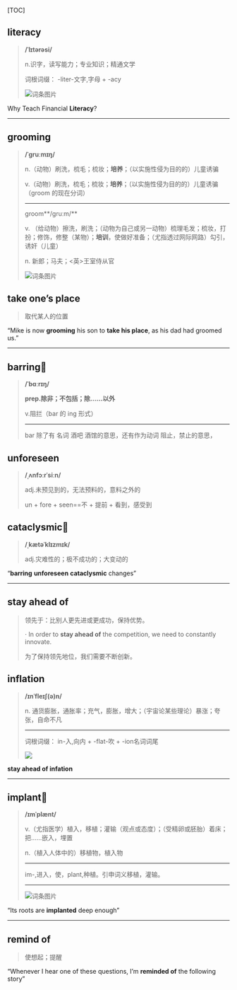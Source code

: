 [TOC]

## literacy

> **/ˈlɪtərəsi/**
>
> n.识字，读写能力；专业知识；精通文学
>
> 词根词缀： -liter-文字,字母 + -acy
>
> ![词条图片](https://ydlunacommon-cdn.nosdn.127.net/e5d4c0a78ac945125407edbf1b8ff0c0.jpg?)

Why Teach Financial **Literacy**?

---

## grooming

> **/ˈɡruːmɪŋ/**
>
> n.（动物）刷洗，梳毛；梳妆；**培养**；（以实施性侵为目的的）儿童诱骗
>
> v.（动物）刷洗，梳毛；梳妆；**培养**；（以实施性侵为目的的）儿童诱骗（groom 的现在分词）
>
> ---
>
> groom**/ɡruːm/**
>
> v.
> （给动物）擦洗，刷洗；（动物为自己或另一动物）梳理毛发；梳妆，打扮；修饰，修整（某物）；**培训**，使做好准备；（尤指透过网际网路）勾引，诱奸（儿童）
>
> n.
> 新郎；马夫；<英>王室侍从官
>
> ![词条图片](https://ydlunacommon-cdn.nosdn.127.net/5aed550904ffa70e8b90d3bc3d6a79ec.jpg?)

## take one’s place

> 取代某人的位置

“Mike is now **grooming** his son to **take his place**, as his dad had groomed us.”

---

## barring🚩

> **/ˈbɑːrɪŋ/**
>
> **prep.除非；不包括；除……以外**
>
> v.阻拦（bar 的 ing 形式）
>
> ---
>
> bar 除了有 名词 酒吧 酒馆的意思，还有作为动词 阻止，禁止的意思， 

## unforeseen

> **/ˌʌnfɔːrˈsiːn/**
>
> adj.未预见到的，无法预料的，意料之外的
>
> un + fore + seen==不 + 提前 + 看到，感受到

## cataclysmic🚩

> **/ˌkætəˈklɪzmɪk/**
>
> adj.灾难性的；极不成功的；大变动的

“**barring** **unforeseen** **cataclysmic** changes”

---

## stay ahead of

> 领先于：比别人更先进或更成功，保持优势。
>
> · In order to **stay ahead of** the competition, we need to constantly innovate.
>
> 为了保持领先地位，我们需要不断创新。

## inflation

> **/ɪnˈfleɪʃ(ə)n/**
>
> n.
> 通货膨胀，通胀率；充气，膨胀，增大；（宇宙论某些理论）暴涨；夸张，自命不凡
>
> ---
>
> 词根词缀： in-入,向内 + -flat-吹 + -ion名词词尾
>
> ![](https://ydlunacommon-cdn.nosdn.127.net/52074a684c1e4c99394a8d3648a5b33a.jpg?)

**stay ahead of infation**

---

## implant🚩

> **/ɪmˈplænt/**
>
> v.（尤指医学）植入，移植；灌输（观点或态度）；（受精卵或胚胎）着床；把……嵌入，埋置
>
> n.（植入人体中的）移植物，植入物
>
> ---
>
> im-,进入，使，plant,种植。引申词义移植，灌输。
>
> ---
>
> ![词条图片](https://ydlunacommon-cdn.nosdn.127.net/ef6b9cfdd6d7c7a39d7223eaee2a75f0.jpg?)

“Its roots are **implanted** deep enough”

---

## remind of

> 使想起；提醒

“Whenever I hear one of these questions, I’m **reminded of** the following story”
